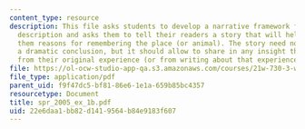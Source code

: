 ```yaml
---
content_type: resource
description: This file asks students to develop a narrative framework for their original
  description and asks them to tell their readers a story that will help to understand
  them reasons for remembering the place (or animal). The story need not lead  toward
  a dramatic conclusion, but it should allow to share in any insight that they derived
  from their original experience (or from writing about that experience).
file: https://ol-ocw-studio-app-qa.s3.amazonaws.com/courses/21w-730-3-writing-and-the-environment-spring-2005/22e6daa1bb82d1419564b84e9183f607_spr_2005_ex_1b.pdf
file_type: application/pdf
parent_uid: f9f47dc5-bf81-86e6-1e1a-659b85bc4357
resourcetype: Document
title: spr_2005_ex_1b.pdf
uid: 22e6daa1-bb82-d141-9564-b84e9183f607
---
```

